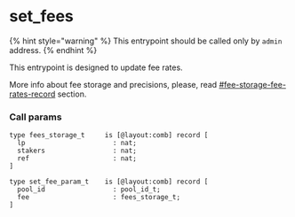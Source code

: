 # set\_fees

{% hint style="warning" %}
This entrypoint should be called only by `admin` address.
{% endhint %}

This entrypoint is designed to update fee rates.

More info about fee storage and precisions, please, read [#fee-storage-fee-rates-record](../storage-and-types-overview.md#fee-storage-fee-rates-record "mention") section.

### Call params

```pascaligo
type fees_storage_t     is [@layout:comb] record [
  lp                      : nat; 
  stakers                 : nat;
  ref                     : nat;
]

type set_fee_param_t    is [@layout:comb] record [
  pool_id                 : pool_id_t;
  fee                     : fees_storage_t;
]
```

